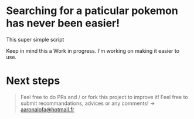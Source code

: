 # Searching for a paticular pokemon has never been easier!

This super simple script 

Keep in mind this a Work in progress. I'm working on making it easier to use.

# Next steps
> Feel free to do PRs and / or fork this project to improve it!
> Feel free to submit recommandations, advices or any comments! -> aaronalofa@hotmail.fr
